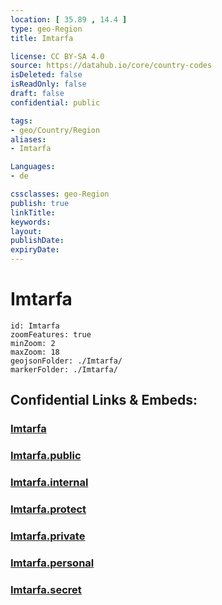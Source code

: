 ```yaml
---
location: [ 35.89 , 14.4 ] 
type: geo-Region
title: Imtarfa

license: CC BY-SA 4.0
source: https://datahub.io/core/country-codes
isDeleted: false
isReadOnly: false
draft: false
confidential: public

tags:
- geo/Country/Region
aliases:
- Imtarfa

Languages:
- de

cssclasses: geo-Region
publish: true
linkTitle: 
keywords: 
layout: 
publishDate: 
expiryDate: 
---
```


# Imtarfa

```leaflet
id: Imtarfa
zoomFeatures: true 
minZoom: 2 
maxZoom: 18
geojsonFolder: ./Imtarfa/
markerFolder: ./Imtarfa/
```


## Confidential Links & Embeds: 

### [Imtarfa](/_Standards/Earth/Continent/Europe/Europe~South/Malta/Regions~Malta/Tramuntana/counties~Tramuntana/Imtarfa.md) 

### [Imtarfa.public](/_public/Earth/Continent/Europe/Europe~South/Malta/Regions~Malta/Tramuntana/counties~Tramuntana/Imtarfa.public.md) 

### [Imtarfa.internal](/_internal/Earth/Continent/Europe/Europe~South/Malta/Regions~Malta/Tramuntana/counties~Tramuntana/Imtarfa.internal.md) 

### [Imtarfa.protect](/_protect/Earth/Continent/Europe/Europe~South/Malta/Regions~Malta/Tramuntana/counties~Tramuntana/Imtarfa.protect.md) 

### [Imtarfa.private](/_private/Earth/Continent/Europe/Europe~South/Malta/Regions~Malta/Tramuntana/counties~Tramuntana/Imtarfa.private.md) 

### [Imtarfa.personal](/_personal/Earth/Continent/Europe/Europe~South/Malta/Regions~Malta/Tramuntana/counties~Tramuntana/Imtarfa.personal.md) 

### [Imtarfa.secret](/_secret/Earth/Continent/Europe/Europe~South/Malta/Regions~Malta/Tramuntana/counties~Tramuntana/Imtarfa.secret.md)

